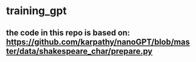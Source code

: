 # training_gpt
## the code in this repo is based on: https://github.com/karpathy/nanoGPT/blob/master/data/shakespeare_char/prepare.py
